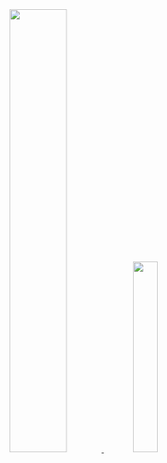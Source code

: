 

<div align="center">
  <a href="https://github.com/Matheus-skk">
  <img  width="45%" src="https://github-readme-stats.vercel.app/api?username=matheus-skk&show_icons=true&theme=dracula&include_all_commits=true&count_private=true"/>
  <img  width="29.5%" src="https://github-readme-stats.vercel.app/api/top-langs/?username=matheus-skk&layout=compact&langs_count=7&theme=dracula"/>
</div>
  
  <br>
 <!-- <div style="display: inline-block"><br/> -->
 <!-- //<img align= "center" alt="Js" height="30" width="40" src="https://raw.githubusercontent.com/devicons/devicon/master/icons/javascript/javascript-plain.svg">  -->
 <!-- <img align= "center" alt="HTML" height="30" width="40" src="https://raw.githubusercontent.com/devicons/devicon/master/icons/html5/html5-original.svg"> -->
 <!-- <img align= "center" alt="CSS" height="30" width="40" src="https://raw.githubusercontent.com/devicons/devicon/master/icons/css3/css3-original.svg"> -->
  
   <!-- </div> -->
  
<!-- ![Snake animation](https://github.com/Matheus-skk/Matheus-skk/blob/output/github-contribution-grid-snake.svg) -->
